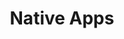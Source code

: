 ---
# This topic lives at
# https://digital.gov/topics/native-apps

slug: "native-apps"

# Topic Title
title: "Native Apps"

# description — keep it short and clear
summary: ""


# Weight
weight: 1

# For more information on managing topics,
# see https://github.com/GSA/digitalgov.gov/wiki
---